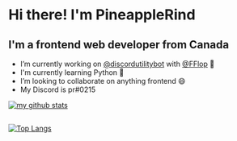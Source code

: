 # Hi there! I'm PineappleRind
## I'm a frontend web developer from Canada

- I’m currently working on [@discordutilitybot](https://github.com/discordutilitybot/utilitybot) with [@FFlop](https://github.com/fflop) 🤖
- I'm currently learning Python 🐍
- I’m looking to collaborate on anything frontend 😄
- My Discord is pr#0215

[![my github stats](https://github-readme-stats.vercel.app/api?username=pineapplerind&count_private=true&include_all_commits=true&theme=vue)](https://github.com/pineapplerind)
##
[![Top Langs](https://github-readme-stats.vercel.app/api/top-langs/?username=pineapplerind&show_icons=true&theme=vue)](https://github.com/pineapplerind)
